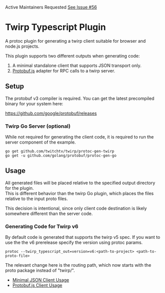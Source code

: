 Active Maintainers Requested [See Issue #56](https://github.com/larrymyers/protoc-gen-twirp_typescript/issues/56)

# Twirp Typescript Plugin

A protoc plugin for generating a twirp client suitable for browser and node.js projects.

This plugin supports two different outputs when generating code:

1. A minimal standalone client that supports JSON transport only.
2. [Protobuf.js](https://github.com/dcodeIO/protobuf.js) adapter for RPC calls to a twirp server. 

## Setup

The protobuf v3 compiler is required. You can get the latest precompiled binary for your system here:

https://github.com/google/protobuf/releases

### Twirp Go Server (optional)

While not required for generating the client code, it is required to run the server component of the example.

    go get github.com/twitchtv/twirp/protoc-gen-twirp
    go get -u github.com/golang/protobuf/protoc-gen-go

## Usage
    
All generated files will be placed relative to the specified output directory for the plugin.  
This is different behavior than the twirp Go plugin, which places the files relative to the input proto files.

This decision is intentional, since only client code destination is likely somewhere different
than the server code.

### Generating Code for Twirp v6

By default code is generated that supports the twirp v5 spec. If you want to use the the v6 prerelease specify the 
version using protoc params.

    protoc --twirp_typescript_out=version=v6:<path-to-project> <path-to-proto-file>
    
The relevant change here is the routing path, which now starts with the proto package instead of "twirp/".

* [Minimal JSON Client Usage](doc/minimal.md)
* [Protobuf.js Client Usage](doc/protobufjs.md)
